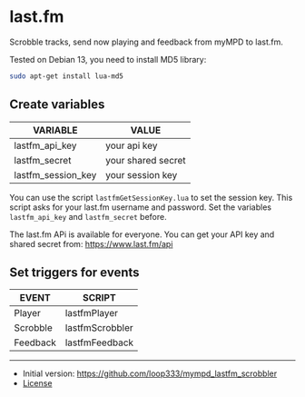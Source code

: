 # last.fm

Scrobble tracks, send now playing and feedback from myMPD to last.fm.

Tested on Debian 13, you need to install MD5 library:

```sh
sudo apt-get install lua-md5
```

## Create variables

| VARIABLE | VALUE |
| -------- | ----- |
| lastfm_api_key | your api key |
| lastfm_secret | your shared secret |
| lastfm_session_key | your session key |

You can use the script `lastfmGetSessionKey.lua` to set the session key. This script asks for your last.fm username and password. Set the variables `lastfm_api_key` and `lastfm_secret` before.

The last.fm APi is available for everyone. You can get your API key and shared secret from: https://www.last.fm/api

## Set triggers for events

| EVENT | SCRIPT |
| ----- | ------ |
| Player | lastfmPlayer |
| Scrobble | lastfmScrobbler |
| Feedback | lastfmFeedback |

***

- Initial version: https://github.com/loop333/mympd_lastfm_scrobbler
- [License](LICENSE)
